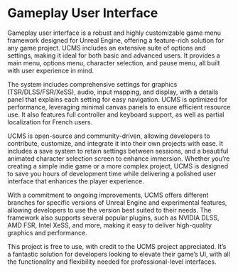 # Gameplay User Interface

Gameplay user interface is a robust and highly customizable game menu framework designed for Unreal Engine, offering a feature-rich solution for any game project. UCMS includes an extensive suite of options and settings, making it ideal for both basic and advanced users. It provides a main menu, options menu, character selection, and pause menu, all built with user experience in mind.

The system includes comprehensive settings for graphics (TSR/DLSS/FSR/XeSS), audio, input mapping, and display, with a details panel that explains each setting for easy navigation. UCMS is optimized for performance, leveraging minimal canvas panels to ensure efficient resource use. It also features full controller and keyboard support, as well as partial localization for French users.

UCMS is open-source and community-driven, allowing developers to contribute, customize, and integrate it into their own projects with ease. It includes a save system to retain settings between sessions, and a beautiful animated character selection screen to enhance immersion. Whether you’re creating a simple indie game or a more complex project, UCMS is designed to save you hours of development time while delivering a polished user interface that enhances the player experience.

With a commitment to ongoing improvements, UCMS offers different branches for specific versions of Unreal Engine and experimental features, allowing developers to use the version best suited to their needs. The framework also supports several popular plugins, such as NVIDIA DLSS, AMD FSR, Intel XeSS, and more, making it easy to deliver high-quality graphics and performance.

This project is free to use, with credit to the UCMS project appreciated. It’s a fantastic solution for developers looking to elevate their game’s UI, with all the functionality and flexibility needed for professional-level interfaces.
